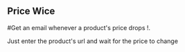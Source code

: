 ## Price Wice

#Get an email whenever a product's price drops !.

Just enter the product's url and wait for the price to change

